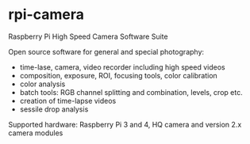 # rpi-camera
Raspberry Pi High Speed Camera Software Suite

Open source software for general and special photography:
- time-lase, camera, video recorder including high speed videos
- composition, exposure, ROI, focusing tools, color calibration
- color analysis
- batch tools: RGB channel splitting and combination, levels, crop etc.
- creation of time-lapse videos
- sessile drop analysis

Supported hardware: Raspberry Pi 3 and 4, HQ camera and version 2.x camera modules
